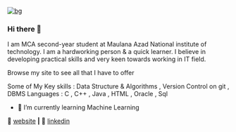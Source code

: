 [![bg][banner]][website]

### Hi there 👋
I am MCA second-year student at Maulana Azad National institute of technology.
I am a hardworking person & a quick learner. I believe in developing practical skills and very keen towards working in IT field.

Browse my site to see all that I have to offer


Some of My Key skills : Data Structure & Algorithms , Version Control on git , DBMS
Languages : C , C++ , Java , HTML , Oracle , Sql

* 🌱 I’m currently learning Machine Learning

🏡 [website][website] **|** 
👔 [linkedin][linkedin]


[website]: https://Vishiii09.github.io
[linkedin]: https://linkedin.com/in/vishiii09
[banner]: https://Vishiii09/Vishiii09/master/Screenshot(107).png
